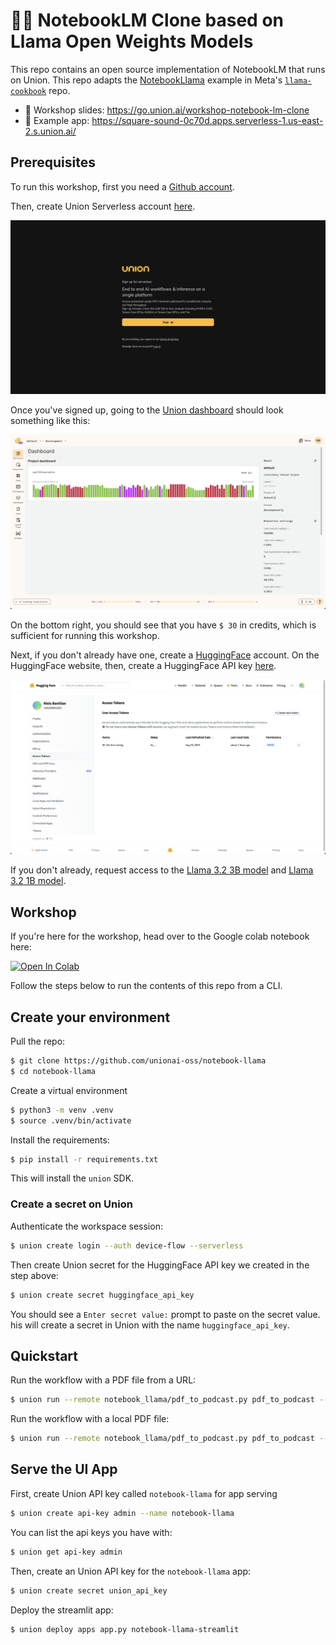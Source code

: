 # 📖🦙 NotebookLM Clone based on Llama Open Weights Models

This repo contains an open source implementation of NotebookLM that runs on Union. This repo
adapts the [NotebookLlama](https://github.com/meta-llama/llama-cookbook/tree/main/end-to-end-use-cases/NotebookLlama) example in Meta's
[`llama-cookbook`](https://github.com/meta-llama/llama-cookbook) repo.

- 🌠 Workshop slides: https://go.union.ai/workshop-notebook-lm-clone
- 📱 Example app: https://square-sound-0c70d.apps.serverless-1.us-east-2.s.union.ai/

## Prerequisites

To run this workshop, first you need a [Github account](http://www.github.com/).

Then, create Union Serverless account [here](https://signup.union.ai/).

![Union Signup](static/union_signup.png)

Once you've signed up, going to the [Union dashboard](https://serverless.union.ai/)
should look something like this:

![Union Dashboard](static/union_dashboard.png)

On the bottom right, you should see that you have `$ 30` in credits, which is
sufficient for running this workshop.

Next, if you don't already have one, create a [HuggingFace](https://huggingface.co/)
account. On the HuggingFace website, then, create a HuggingFace API key
[here](https://huggingface.co/settings/tokens).

![Create HuggingFace API key](static/huggingface_api_key.png)

If you don't already, request access to the [Llama 3.2 3B model](https://huggingface.co/meta-llama/Llama-3.2-3B-Instruct)
and [Llama 3.2 1B model](https://huggingface.co/meta-llama/Llama-3.2-1B-Instruct).

## Workshop

If you're here for the workshop, head over to the Google colab notebook here:

<a target="_blank" href="https://colab.research.google.com/github/unionai-oss/notebook-llama/blob/main/workshop.ipynb">
  <img src="https://colab.research.google.com/assets/colab-badge.svg" alt="Open In Colab"/>
</a>

Follow the steps below to run the contents of this repo from a CLI.


## Create your environment

Pull the repo:

```bash
$ git clone https://github.com/unionai-oss/notebook-llama
$ cd notebook-llama
```

Create a virtual environment

```bash
$ python3 -m venv .venv
$ source .venv/bin/activate
```

Install the requirements:

```bash
$ pip install -r requirements.txt
```

This will install the `union` SDK.

### Create a secret on Union

Authenticate the workspace session:

```bash
$ union create login --auth device-flow --serverless
```

Then create Union secret for the HuggingFace API key we created in the step above:

```bash
$ union create secret huggingface_api_key
```

You should see a `Enter secret value:` prompt to paste on the secret value.
his will create a secret in Union with the name `huggingface_api_key`.


## Quickstart

Run the workflow with a PDF file from a URL:

```bash
$ union run --remote notebook_llama/pdf_to_podcast.py pdf_to_podcast --pdf_path https://arxiv.org/pdf/2503.10865
```

Run the workflow with a local PDF file:

```bash
$ union run --remote notebook_llama/pdf_to_podcast.py pdf_to_podcast --pdf_path data/544593v2.full.pdf
```

## Serve the UI App

First, create Union API key called `notebook-llama` for app serving

```bash
$ union create api-key admin --name notebook-llama
```

You can list the api keys you have with:

```bash
$ union get api-key admin
```

Then, create an Union API key for the `notebook-llama` app:

```bash
$ union create secret union_api_key
```

Deploy the streamlit app:

```bash
$ union deploy apps app.py notebook-llama-streamlit
```
